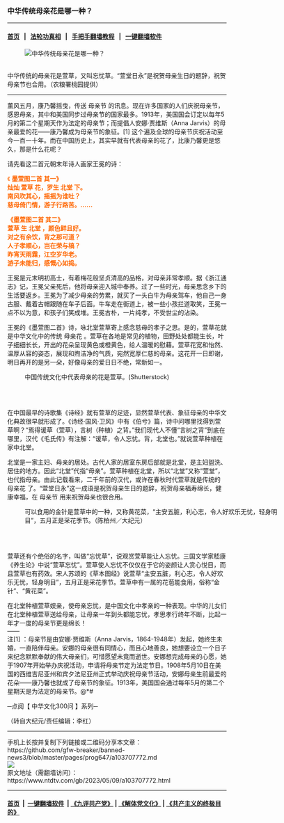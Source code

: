 ### 中华传统母亲花是哪一种？
------------------------

#### [首页](https://github.com/gfw-breaker/banned-news3/blob/master/README.md) &nbsp;&nbsp;|&nbsp;&nbsp; [法轮功真相](https://github.com/begood0513/basic/blob/master/README.md)  &nbsp;&nbsp;|&nbsp;&nbsp; [手把手翻墙教程](https://github.com/gfw-breaker/guides/wiki)  &nbsp;&nbsp;|&nbsp;&nbsp; [一键翻墙软件](https://github.com/gfw-breaker/nogfw/blob/master/README.md)  



<div><div class="featured_image">
 <figure>
  <img alt="中华传统母亲花是哪一种？" src="https://i.ntdtv.com/assets/uploads/2023/05/id103707782-570566-600x400-800x450.jpg"/>
 </figure><br/>
 <span class="caption">
  中华传统的母亲花是萱草，又叫忘忧草。“萱堂日永”是祝贺母亲生日的题辞，祝贺母亲节也合用。（农粮署桃园提供）
 </span>
</div>
</div><hr/>


<div><div class="post_content" itemprop="articleBody">
 <p>
  薰风五月，康乃馨摇曳，传送
  <ok href="https://www.ntdtv.com/gb/母亲节.htm">
   母亲节
  </ok>
  的讯息。现在许多国家的人们庆祝母亲节，感恩母亲，其中和美国同步过母亲节的国家最多。1913年，美国国会订定以每年5月的第二个星期天作为法定的母亲节；而提倡人安娜‧贾维斯（Anna Jarvis）的母亲最爱的花——康乃馨成为母亲节的象征。[1] 这个遍及全球的母亲节庆祝活动至今一百一十年。而在中国历史上，其实早就有代表母亲的花了，比康乃馨更是悠久，那是什么花呢？
 </p>
 <p>
  请先看这二首元朝末年诗人画家王冕的诗：
 </p>
 <p>
  <span style="color: #ff6600;">
   《
   <strong>
    墨萱图二首 其一》
   </strong>
  </span>
  <br/>
  <span style="color: #ff6600;">
   <strong>
    灿灿
    <ok href="https://www.ntdtv.com/gb/萱草.htm">
     萱草
    </ok>
    花，罗生
    <ok href="https://www.ntdtv.com/gb/北堂.htm">
     北堂
    </ok>
    下。
   </strong>
  </span>
  <br/>
  <span style="color: #ff6600;">
   <strong>
    南风吹其心，摇摇为谁吐？
   </strong>
  </span>
  <br/>
  <span style="color: #ff6600;">
   <strong>
    慈母倚门情，游子行路苦。……
   </strong>
  </span>
 </p>
 <p>
  <span style="color: #ff6600;">
   <strong>
    《墨萱图二首 其二》
   </strong>
  </span>
  <br/>
  <span style="color: #ff6600;">
   <strong>
    <ok href="https://www.ntdtv.com/gb/萱草.htm">
     萱草
    </ok>
    生
    <ok href="https://www.ntdtv.com/gb/北堂.htm">
     北堂
    </ok>
    ，颜色鲜且好。
   </strong>
  </span>
  <br/>
  <span style="color: #ff6600;">
   <strong>
    对之有余饮，背之那可道？
   </strong>
  </span>
  <br/>
  <span style="color: #ff6600;">
   <strong>
    人子孝顺心，岂在荣与槁？
   </strong>
  </span>
  <br/>
  <span style="color: #ff6600;">
   <strong>
    昨宵天雨霜，江空岁华老。
   </strong>
  </span>
  <br/>
  <span style="color: #ff6600;">
   <strong>
    游子未能归，感慨心如捣。
   </strong>
  </span>
 </p>
 <p>
  王冕是元末明初高士，有着梅花般坚贞清高的品格，对母亲非常孝顺。据《浙江通志》记，王冕父亲死后，他将母亲迎入城中奉养。过了一些时光，母亲思念乡下的生活要返乡。王冕为了减少母亲的劳累，就买了一头白牛为母亲驾车，他自己一身古服、戴着古帽跟随在车子后面。牛车走在街道上，被一些小孩拦道取笑，王冕一点不以为意，和孩子们笑成堆。王冕古朴，一片纯孝，不受世尘的沾染。
 </p>
 <p>
  王冕的《墨萱图二首》诗，咏北堂萱草寄上感念慈母的孝子之思。是的，萱草花就是中华文化中的传统
  <ok href="https://www.ntdtv.com/gb/母亲花.htm">
   母亲花
  </ok>
  。萱草在各地是常见的植物，田野处处都能生长，叶子细细长长，开出的花朵呈现黄色或橙黄色，给人温暖的慰藉。萱草花宽和怡然、温厚从容的姿态，展现和煦洁净的气质，宛然宽厚仁慈的母亲。这花开一日即谢，明日再开的是另一朵，好像母亲的爱日日不绝，常新如一。
 </p>
 <figure class="wp-caption alignnone" id="attachment_103707778" style="width: 600px">
  <img alt="" class="size-full wp-image-103707778" src="https://i.ntdtv.com/assets/uploads/2023/05/id103707778-shutterstock_624831173-600x400-1.jpg">
   <br/><figcaption class="wp-caption-text">
    中国传统文化中代表母亲的花是萱草。(Shutterstock)
   </figcaption><br/>
  </img>
 </figure><br/>
 <p>
  在中国最早的诗歌集《诗经》就有萱草的足迹，显然萱草代表、象征母亲的中华文化典故很早就形成了。《诗经‧国风‧卫风》中有《伯兮》篇，诗中问哪里找得到萱草啊？“焉得谖草（萱草），言树（种植）之背。”我们现代人不懂“言树之背”到底在哪里，汉代《毛氏传》有注解：“谖草，令人忘忧。背，北堂也。”就说萱草种植在家中北堂。
 </p>
 <p>
  北堂是一家主妇、母亲的居处。古代人家的居室东房后部就是北堂，是主妇盥洗、居住的地方。因此“北堂”代指“母亲”。萱草种植在北堂，所以“北堂”又称“萱堂”，也代指母亲。由此记载看来，二千年前的汉代，或许在春秋时代萱草就是传统的
  <ok href="https://www.ntdtv.com/gb/母亲花.htm">
   母亲花
  </ok>
  了。“萱堂日永”这一成语是祝贺母亲生日的题辞，祝贺母亲福寿绵长，健康幸福，在
  <ok href="https://www.ntdtv.com/gb/母亲节.htm">
   母亲节
  </ok>
  用来祝贺母亲也很合用。
 </p>
 <figure class="wp-caption alignnone" id="attachment_103707777" style="width: 600px">
  <img alt="" class="size-full wp-image-103707777" src="https://i.ntdtv.com/assets/uploads/2023/05/id103707777-orange-daylily-0918-600x401-1.jpg">
   <br/><figcaption class="wp-caption-text">
    可以食用的金针是萱草中的一种，又称黄花菜，“主安五脏，利心志，令人好欢乐无忧，轻身明目”，五月正是采花季节。（陈柏州／大纪元）
   </figcaption><br/>
  </img>
 </figure><br/>
 <p>
  萱草还有个绝俗的名字，叫做“忘忧草”，说观赏萱草能让人忘忧。三国文学家嵇康《养生论》中说“萱草忘忧”。萱草使人忘忧不仅仅在于它的姿颜让人赏心悦目，而且萱草也有药效。宋人苏颂的《草本图经》说萱草“主安五脏，利心志，令人好欢乐无忧，轻身明目”，五月正是采花季节。萱草中有一属的花苞能食用，俗称“金针”、“黄花菜”。
 </p>
 <p>
  在北堂种植萱草娱亲，使母亲忘忧，是中国文化中孝亲的一种表现。中华的儿女们在北堂种植萱草送给母亲，让母亲一年到头都能忘忧，孝思孝行终年不断，比起一年才一度的母亲节更是绵长！
  <br/>
  ——
  <br/>
  注[1] ：母亲节是由安娜‧贾维斯（Anna Jarvis，1864-1948年）发起，她终生未婚，一直陪伴母亲。安娜的母亲很有同情心，而且心地善良，她想要设立一个日子来纪念默默奉献的伟大母亲们，可惜愿望未竟而逝世。安娜想完成母亲的心愿，她于1907年开始举办庆祝活动，申请将母亲节定为法定节日。1908年5月10日在美国的西维吉尼亚州和宾夕法尼亚州正式举动庆祝母亲节活动，安娜母亲生前最爱的花朵——康乃馨也就成了母亲节的象征。1913年，美国国会通过每年5月的第二个星期天是为法定的母亲节。@*#
 </p>
 <p>
  ─点阅【
  <ok href="https://www.ntdtv.com/gb/中华文化300问.htm">
   中华文化300问
  </ok>
  】系列─
 </p>
 <p>
  （转自大纪元/责任编辑：李红）
 </p>
 <div class="single_ad">
 </div>
</div>
</div>
<hr/>
手机上长按并复制下列链接或二维码分享本文章：<br/>
https://github.com/gfw-breaker/banned-news3/blob/master/pages/prog647/a103707772.md <br/>
<a href='https://github.com/gfw-breaker/banned-news3/blob/master/pages/prog647/a103707772.md'><img src='https://github.com/gfw-breaker/banned-news3/blob/master/pages/prog647/a103707772.md.png'/></a> <br/>
原文地址（需翻墙访问）：https://www.ntdtv.com/gb/2023/05/09/a103707772.html


------------------------
#### [首页](https://github.com/gfw-breaker/banned-news3/blob/master/README.md) &nbsp;|&nbsp; [一键翻墙软件](https://github.com/gfw-breaker/nogfw/blob/master/README.md) &nbsp;| [《九评共产党》](https://github.com/gfw-breaker/9ping.md/blob/master/README.md#九评之一评共产党是什么) | [《解体党文化》](https://github.com/gfw-breaker/jtdwh.md/blob/master/README.md) | [《共产主义的终极目的》](https://github.com/gfw-breaker/gczydzjmd.md/blob/master/README.md)


<img src='http://gfw-breaker.win/banned-news3/pages/prog647/a103707772.md' width='0px' height='0px'/>